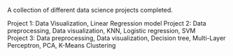 A collection of different data science projects completed. 

Project 1: Data Visualization, Linear Regression model
Project 2: Data preprocessing, Data visualization, KNN, Logistic regression, SVM  
Project 3: Data preprocessing, Data visualization, Decision tree, Multi-Layer Perceptron, PCA, K-Means Clustering
